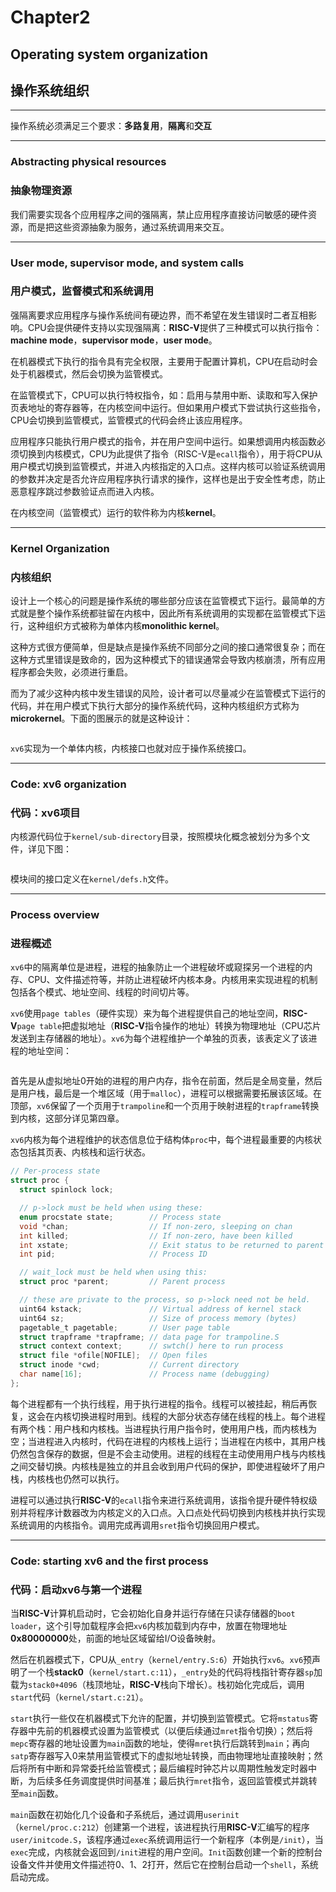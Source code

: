# Chapter2

## Operating system organization

## 操作系统组织

***

操作系统必须满足三个要求：**多路复用**，**隔离**和**交互**

***

### Abstracting physical resources

### 抽象物理资源

我们需要实现各个应用程序之间的强隔离，禁止应用程序直接访问敏感的硬件资源，而是把这些资源抽象为服务，通过系统调用来交互。

***

### User mode, supervisor mode, and system calls

### 用户模式，监督模式和系统调用

强隔离要求应用程序与操作系统间有硬边界，而不希望在发生错误时二者互相影响。CPU会提供硬件支持以实现强隔离：**RISC-V**提供了三种模式可以执行指令：**machine mode**，**supervisor mode**，**user mode**。

在机器模式下执行的指令具有完全权限，主要用于配置计算机，CPU在启动时会处于机器模式，然后会切换为监管模式。

在监管模式下，CPU可以执行特权指令，如：启用与禁用中断、读取和写入保护页表地址的寄存器等，在内核空间中运行。但如果用户模式下尝试执行这些指令，CPU会切换到监管模式，监管模式的代码会终止该应用程序。

应用程序只能执行用户模式的指令，并在用户空间中运行。如果想调用内核函数必须切换到内核模式，CPU为此提供了指令（RISC-V是`ecall`指令），用于将CPU从用户模式切换到监管模式，并进入内核指定的入口点。这样内核可以验证系统调用的参数并决定是否允许应用程序执行请求的操作，这样也是出于安全性考虑，防止恶意程序跳过参数验证点而进入内核。

在内核空间（监管模式）运行的软件称为内核**kernel**。

***

### Kernel Organization

### 内核组织

设计上一个核心的问题是操作系统的哪些部分应该在监管模式下运行。最简单的方式就是整个操作系统都驻留在内核中，因此所有系统调用的实现都在监管模式下运行，这种组织方式被称为单体内核**monolithic kernel**。

这种方式很方便简单，但是缺点是操作系统不同部分之间的接口通常很复杂；而在这种方式里错误是致命的，因为这种模式下的错误通常会导致内核崩溃，所有应用程序都会失败，必须进行重启。

而为了减少这种内核中发生错误的风险，设计者可以尽量减少在监管模式下运行的代码，并在用户模式下执行大部分的操作系统代码，这种内核组织方式称为**microkernel**。下面的图展示的就是这种设计：



<figure><img src="../../.gitbook/assets/2025-03-17-19-15-02-image.png" alt=""><figcaption></figcaption></figure>

`xv6`实现为一个单体内核，内核接口也就对应于操作系统接口。

***

### Code: xv6 organization

### 代码：xv6项目

内核源代码位于`kernel/sub-directory`目录，按照模块化概念被划分为多个文件，详见下图：



<figure><img src="../../.gitbook/assets/2025-03-17-19-22-55-image.png" alt=""><figcaption></figcaption></figure>

模块间的接口定义在`kernel/defs.h`文件。

***

### Process overview

### 进程概述

`xv6`中的隔离单位是进程，进程的抽象防止一个进程破坏或窥探另一个进程的内存、CPU、文件描述符等，并防止进程破坏内核本身。内核用来实现进程的机制包括各个模式、地址空间、线程的时间切片等。

`xv6`使用`page tables`（硬件实现）来为每个进程提供自己的地址空间，**RISC-V**`page table`把虚拟地址（**RISC-V**指令操作的地址）转换为物理地址（CPU芯片发送到主存储器的地址）。`xv6`为每个进程维护一个单独的页表，该表定义了该进程的地址空间：



<figure><img src="../../.gitbook/assets/2025-03-17-19-37-35-image.png" alt=""><figcaption></figcaption></figure>

首先是从虚拟地址0开始的进程的用户内存，指令在前面，然后是全局变量，然后是用户栈，最后是一个堆区域（用于`malloc`），进程可以根据需要拓展该区域。在顶部，`xv6`保留了一个页用于`trampoline`和一个页用于映射进程的`trapframe`转换到内核，这部分详见第四章。

`xv6`内核为每个进程维护的状态信息位于结构体`proc`中，每个进程最重要的内核状态包括其页表、内核栈和运行状态。

```c
// Per-process state
struct proc {
  struct spinlock lock;

  // p->lock must be held when using these:
  enum procstate state;        // Process state
  void *chan;                  // If non-zero, sleeping on chan
  int killed;                  // If non-zero, have been killed
  int xstate;                  // Exit status to be returned to parent's wait
  int pid;                     // Process ID

  // wait_lock must be held when using this:
  struct proc *parent;         // Parent process

  // these are private to the process, so p->lock need not be held.
  uint64 kstack;               // Virtual address of kernel stack
  uint64 sz;                   // Size of process memory (bytes)
  pagetable_t pagetable;       // User page table
  struct trapframe *trapframe; // data page for trampoline.S
  struct context context;      // swtch() here to run process
  struct file *ofile[NOFILE];  // Open files
  struct inode *cwd;           // Current directory
  char name[16];               // Process name (debugging)
};
```

每个进程都有一个执行线程，用于执行进程的指令。线程可以被挂起，稍后再恢复，这会在内核切换进程时用到。线程的大部分状态存储在线程的栈上。每个进程有两个栈：用户栈和内核栈。当进程执行用户指令时，使用用户栈，而内核栈为空；当进程进入内核时，代码在进程的内核栈上运行；当进程在内核中，其用户栈仍然包含保存的数据，但是不会主动使用。进程的线程在主动使用用户栈与内核栈之间交替切换。内核栈是独立的并且会收到用户代码的保护，即使进程破坏了用户栈，内核栈也仍然可以执行。

进程可以通过执行**RISC-V**的`ecall`指令来进行系统调用，该指令提升硬件特权级别并将程序计数器改为内核定义的入口点。入口点处代码切换到内核栈并执行实现系统调用的内核指令。调用完成再调用`sret`指令切换回用户模式。

***

### Code: starting xv6 and the first process

### 代码：启动xv6与第一个进程

当**RISC-V**计算机启动时，它会初始化自身并运行存储在只读存储器的`boot loader`，这个引导加载程序会把`xv6`内核加载到内存中，放置在物理地址**0x80000000**处，前面的地址区域留给I/O设备映射。

然后在机器模式下，CPU从`_entry`（`kernel/entry.S:6`）开始执行`xv6`。`xv6`预声明了一个栈**stack0**（`kernel/start.c:11`），`_entry`处的代码将栈指针寄存器`sp`加载为`stack0+4096`（栈顶地址，**RISC-V**栈向下增长）。栈初始化完成后，调用`start`代码（`kernel/start.c:21`）。

`start`执行一些仅在机器模式下允许的配置，并切换到监管模式。它将`mstatus`寄存器中先前的机器模式设置为监管模式（以便后续通过`mret`指令切换）；然后将`mepc`寄存器的地址设置为`main`函数的地址，使得`mret`执行后跳转到`main`；再向`satp`寄存器写入0来禁用监管模式下的虚拟地址转换，而由物理地址直接映射；然后将所有中断和异常委托给监管模式；最后编程时钟芯片以周期性触发定时器中断，为后续多任务调度提供时间基准；最后执行`mret`指令，返回监管模式并跳转至`main`函数。

`main`函数在初始化几个设备和子系统后，通过调用`userinit`（`kernel/proc.c:212`）创建第一个进程，该进程执行用**RISC-V**汇编写的程序`user/initcode.S`，该程序通过`exec`系统调用运行一个新程序（本例是`/init`），当`exec`完成，内核就会返回到`/init`进程的用户空间。`Init`函数创建一个新的控制台设备文件并使用文件描述符0、1、2打开，然后它在控制台启动一个`shell`，系统启动完成。
